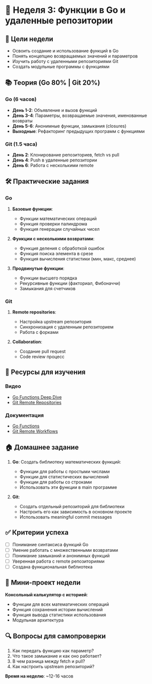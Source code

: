 # 📅 Неделя 3: Функции в Go и удаленные репозитории

## 🎯 Цели недели
- Освоить создание и использование функций в Go
- Понять концепцию возвращаемых значений и параметров
- Изучить работу с удаленными репозиториями Git
- Создать модульные программы с функциями

## 📚 Теория (Go 80% | Git 20%)

### Go (6 часов)
- **День 1-2**: Объявление и вызов функций
- **День 3-4**: Параметры, возвращаемые значения, именованные возвраты
- **День 5-6**: Анонимные функции, замыкания (closures)
- **Выходные**: Рефакторинг предыдущих программ с функциями

### Git (1.5 часа)
- **День 2**: Клонирование репозиториев, fetch vs pull
- **День 4**: Push в удаленные репозитории
- **День 6**: Работа с несколькими remote

## 🛠 Практические задания

### Go
1. **Базовые функции**:
   - Функции математических операций
   - Функция проверки палиндрома
   - Функция генерации случайных чисел

2. **Функции с несколькими возвратами**:
   - Функция деления с обработкой ошибок
   - Функция поиска элемента в срезе
   - Функция вычисления статистики (мин, макс, среднее)

3. **Продвинутые функции**:
   - Функции высшего порядка
   - Рекурсивные функции (факториал, Фибоначчи)
   - Замыкания для счетчиков

### Git
1. **Remote repositories**:
   - Настройка upstream репозитория
   - Синхронизация с удаленным репозиторием
   - Работа с форками

2. **Collaboration**:
   - Создание pull request
   - Code review процесс

## 📖 Ресурсы для изучения

### Видео
- [Go Functions Deep Dive](https://www.youtube.com/watch?v=Tl7mi9QmLns)
- [Git Remote Repositories](https://www.youtube.com/watch?v=Gg4bLk8cGNo)

### Документация
- [Go Functions](https://golang.org/doc/effective_go.html#functions)
- [Git Remote Workflows](https://git-scm.com/book/en/v2/Git-Branching-Remote-Branches)

## 🏠 Домашнее задание

1. **Go**: Создать библиотеку математических функций:
   - Функции для работы с простыми числами
   - Функции для статистических вычислений
   - Функции для работы со строками
   - Использовать эти функции в main программе

2. **Git**: 
   - Создать отдельный репозиторий для библиотеки
   - Настроить его как зависимость в основном проекте
   - Использовать meaningful commit messages

## ✅ Критерии успеха
- [ ] Понимание синтаксиса функций Go
- [ ] Умение работать с множественными возвратами
- [ ] Понимание замыканий и анонимных функций
- [ ] Уверенная работа с remote репозиториями
- [ ] Создана функциональная библиотека

## 🎯 Мини-проект недели
**Консольный калькулятор с историей**:
- Функции для всех математических операций
- Функция сохранения истории вычислений
- Функция вывода статистики использования
- Модульная архитектура

## 🔍 Вопросы для самопроверки
1. Как передать функцию как параметр?
2. Что такое замыкание и как оно работает?
3. В чем разница между fetch и pull?
4. Как настроить upstream репозиторий?

**Время на неделю**: ~12-16 часов 